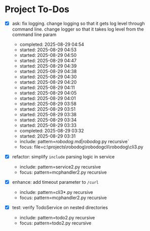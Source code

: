 # Project To-Dos

- [x] ask: fix logging. change logging so that it gets log level through command line. change logger so that it takes log level from the command line param
  - completed: 2025-08-29 04:54
  - started: 2025-08-29 04:53
  - started: 2025-08-29 04:50
  - started: 2025-08-29 04:47
  - started: 2025-08-29 04:39
  - started: 2025-08-29 04:38
  - started: 2025-08-29 04:30
  - started: 2025-08-29 04:20
  - started: 2025-08-29 04:11
  - started: 2025-08-29 04:05
  - started: 2025-08-29 04:01
  - started: 2025-08-29 03:58
  - started: 2025-08-29 03:51
  - started: 2025-08-29 03:38
  - started: 2025-08-29 03:34
  - started: 2025-08-29 03:33
  - completed: 2025-08-29 03:32
  - started: 2025-08-29 03:31
  - include: pattern=*robodog*.md|*robodog*.py  recursive`
  - focus:   file=c:\projects\robodog\robodogcli\robodog\cli3.py

- [X] refactor: simplify `include` parsing logic in service
  - include: pattern=service2.py recursive
  - focus: pattern=mcphandler2.py recursive

- [X] enhance: add timeout parameter to `/curl`
  - include: pattern=cli3*.py recursive
  - focus: pattern=mcphandler2.py recursive

- [X] test: verify TodoService on nested directories
  - include: pattern=todo2.py recursive
  - focus: pattern=todo2.py recursive